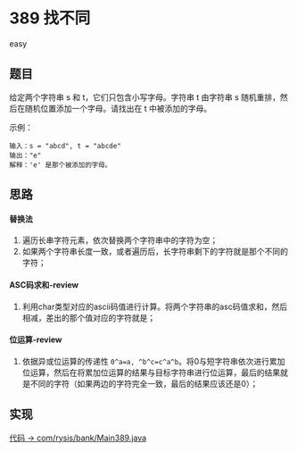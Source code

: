 # 389 找不同

easy

## 题目

给定两个字符串 s 和 t，它们只包含小写字母。字符串 t 由字符串 s 随机重排，然后在随机位置添加一个字母。请找出在 t 中被添加的字母。

示例：
```
输入：s = "abcd", t = "abcde"
输出："e"
解释：'e' 是那个被添加的字母。
```

## 思路

#### 替换法

1. 遍历长串字符元素，依次替换两个字符串中的字符为空；
2. 如果两个字符串长度一致，或者遍历后，长字符串剩下的字符就是那个不同的字符； 

#### ASC码求和-review

1. 利用char类型对应的ascii码值进行计算。将两个字符串的asc码值求和，然后相减，差出的那个值对应的字符就是；

#### 位运算-review

1. 依据异或位运算的传递性 `0^a=a, ^b^c=c^a^b`。将0与短字符串依次进行累加位运算，然后在将累加位运算的结果与目标字符串进行位运算，最后的结果就是不同的字符（如果两边的字符完全一致，最后的结果应该还是0）；

## 实现

[代码 -> com/rysis/bank/Main389.java](../../src/com/rysis/bank/Main389.java)